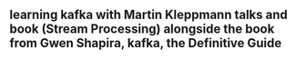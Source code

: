 ## learning kafka with Martin Kleppmann talks and book (Stream Processing) alongside the book from Gwen Shapira, kafka, the Definitive Guide